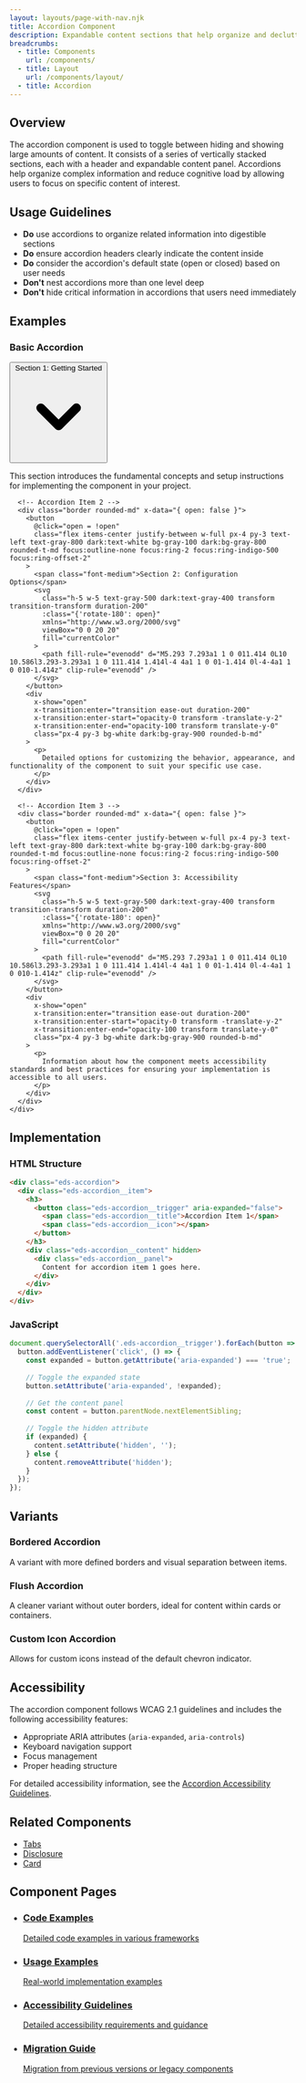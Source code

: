 ```yaml
---
layout: layouts/page-with-nav.njk
title: Accordion Component
description: Expandable content sections that help organize and declutter interfaces.
breadcrumbs:
  - title: Components
    url: /components/
  - title: Layout
    url: /components/layout/
  - title: Accordion
---
```


<div class="prose max-w-none">

## Overview

The accordion component is used to toggle between hiding and showing large amounts of content. It consists of a series of vertically stacked sections, each with a header and expandable content panel. Accordions help organize complex information and reduce cognitive load by allowing users to focus on specific content of interest.

## Usage Guidelines

- **Do** use accordions to organize related information into digestible sections
- **Do** ensure accordion headers clearly indicate the content inside
- **Do** consider the accordion's default state (open or closed) based on user needs
- **Don't** nest accordions more than one level deep
- **Don't** hide critical information in accordions that users need immediately

## Examples

<div class="mt-8 border rounded-lg overflow-hidden">
  <div class="bg-gray-50 dark:bg-gray-800 px-4 py-3 border-b">
    <h3 class="font-medium">Basic Accordion</h3>
  </div>
  <div class="p-4 bg-white dark:bg-gray-900">
    <div class="space-y-2">
      <!-- Accordion Item 1 -->
      <div class="border rounded-md" x-data="{ open: true }">
        <button 
          @click="open = !open"
          class="flex items-center justify-between w-full px-4 py-3 text-left text-gray-800 dark:text-white bg-gray-100 dark:bg-gray-800 rounded-t-md focus:outline-none focus:ring-2 focus:ring-indigo-500 focus:ring-offset-2"
        >
          <span class="font-medium">Section 1: Getting Started</span>
          <svg 
            class="h-5 w-5 text-gray-500 dark:text-gray-400 transform transition-transform duration-200"
            :class="{'rotate-180': open}"
            xmlns="http://www.w3.org/2000/svg" 
            viewBox="0 0 20 20" 
            fill="currentColor"
          >
            <path fill-rule="evenodd" d="M5.293 7.293a1 1 0 011.414 0L10 10.586l3.293-3.293a1 1 0 111.414 1.414l-4 4a1 1 0 01-1.414 0l-4-4a1 1 0 010-1.414z" clip-rule="evenodd" />
          </svg>
        </button>
        <div 
          x-show="open" 
          x-transition:enter="transition ease-out duration-200"
          x-transition:enter-start="opacity-0 transform -translate-y-2"
          x-transition:enter-end="opacity-100 transform translate-y-0"
          class="px-4 py-3 bg-white dark:bg-gray-900 rounded-b-md"
        >
          <p>
            This section introduces the fundamental concepts and setup instructions for implementing the component in your project.
          </p>
        </div>
      </div>
      
      <!-- Accordion Item 2 -->
      <div class="border rounded-md" x-data="{ open: false }">
        <button 
          @click="open = !open"
          class="flex items-center justify-between w-full px-4 py-3 text-left text-gray-800 dark:text-white bg-gray-100 dark:bg-gray-800 rounded-t-md focus:outline-none focus:ring-2 focus:ring-indigo-500 focus:ring-offset-2"
        >
          <span class="font-medium">Section 2: Configuration Options</span>
          <svg 
            class="h-5 w-5 text-gray-500 dark:text-gray-400 transform transition-transform duration-200"
            :class="{'rotate-180': open}"
            xmlns="http://www.w3.org/2000/svg" 
            viewBox="0 0 20 20" 
            fill="currentColor"
          >
            <path fill-rule="evenodd" d="M5.293 7.293a1 1 0 011.414 0L10 10.586l3.293-3.293a1 1 0 111.414 1.414l-4 4a1 1 0 01-1.414 0l-4-4a1 1 0 010-1.414z" clip-rule="evenodd" />
          </svg>
        </button>
        <div 
          x-show="open" 
          x-transition:enter="transition ease-out duration-200"
          x-transition:enter-start="opacity-0 transform -translate-y-2"
          x-transition:enter-end="opacity-100 transform translate-y-0"
          class="px-4 py-3 bg-white dark:bg-gray-900 rounded-b-md"
        >
          <p>
            Detailed options for customizing the behavior, appearance, and functionality of the component to suit your specific use case.
          </p>
        </div>
      </div>
      
      <!-- Accordion Item 3 -->
      <div class="border rounded-md" x-data="{ open: false }">
        <button 
          @click="open = !open"
          class="flex items-center justify-between w-full px-4 py-3 text-left text-gray-800 dark:text-white bg-gray-100 dark:bg-gray-800 rounded-t-md focus:outline-none focus:ring-2 focus:ring-indigo-500 focus:ring-offset-2"
        >
          <span class="font-medium">Section 3: Accessibility Features</span>
          <svg 
            class="h-5 w-5 text-gray-500 dark:text-gray-400 transform transition-transform duration-200"
            :class="{'rotate-180': open}"
            xmlns="http://www.w3.org/2000/svg" 
            viewBox="0 0 20 20" 
            fill="currentColor"
          >
            <path fill-rule="evenodd" d="M5.293 7.293a1 1 0 011.414 0L10 10.586l3.293-3.293a1 1 0 111.414 1.414l-4 4a1 1 0 01-1.414 0l-4-4a1 1 0 010-1.414z" clip-rule="evenodd" />
          </svg>
        </button>
        <div 
          x-show="open" 
          x-transition:enter="transition ease-out duration-200"
          x-transition:enter-start="opacity-0 transform -translate-y-2"
          x-transition:enter-end="opacity-100 transform translate-y-0"
          class="px-4 py-3 bg-white dark:bg-gray-900 rounded-b-md"
        >
          <p>
            Information about how the component meets accessibility standards and best practices for ensuring your implementation is accessible to all users.
          </p>
        </div>
      </div>
    </div>
  </div>
</div>

## Implementation

### HTML Structure

```html
<div class="eds-accordion">
  <div class="eds-accordion__item">
    <h3>
      <button class="eds-accordion__trigger" aria-expanded="false">
        <span class="eds-accordion__title">Accordion Item 1</span>
        <span class="eds-accordion__icon"></span>
      </button>
    </h3>
    <div class="eds-accordion__content" hidden>
      <div class="eds-accordion__panel">
        Content for accordion item 1 goes here.
      </div>
    </div>
  </div>
</div>
```

### JavaScript

```javascript
document.querySelectorAll('.eds-accordion__trigger').forEach(button => {
  button.addEventListener('click', () => {
    const expanded = button.getAttribute('aria-expanded') === 'true';
    
    // Toggle the expanded state
    button.setAttribute('aria-expanded', !expanded);
    
    // Get the content panel
    const content = button.parentNode.nextElementSibling;
    
    // Toggle the hidden attribute
    if (expanded) {
      content.setAttribute('hidden', '');
    } else {
      content.removeAttribute('hidden');
    }
  });
});
```

## Variants

### Bordered Accordion

A variant with more defined borders and visual separation between items.

### Flush Accordion

A cleaner variant without outer borders, ideal for content within cards or containers.

### Custom Icon Accordion

Allows for custom icons instead of the default chevron indicator.

## Accessibility

The accordion component follows WCAG 2.1 guidelines and includes the following accessibility features:

- Appropriate ARIA attributes (`aria-expanded`, `aria-controls`)
- Keyboard navigation support
- Focus management
- Proper heading structure

For detailed accessibility information, see the [Accordion Accessibility Guidelines](/components/layout/accordion/accessibility/).

## Related Components

- [Tabs](/components/navigation/tabs/)
- [Disclosure](/components/layout/disclosure/)
- [Card](/components/layout/card/)

</div>

<div class="mt-12 border-t border-gray-200 dark:border-gray-800 pt-8">
  <h2 class="text-2xl font-bold mb-4">Component Pages</h2>
  
  <ul class="grid grid-cols-1 md:grid-cols-2 gap-4">
    <li>
      <a href="/components/layout/accordion/code/" class="block p-4 border rounded-lg hover:border-indigo-500 transition-colors">
        <h3 class="font-medium text-lg mb-2">Code Examples</h3>
        <p class="text-gray-600 dark:text-gray-300">Detailed code examples in various frameworks</p>
      </a>
    </li>
    <li>
      <a href="/components/layout/accordion/examples/" class="block p-4 border rounded-lg hover:border-indigo-500 transition-colors">
        <h3 class="font-medium text-lg mb-2">Usage Examples</h3>
        <p class="text-gray-600 dark:text-gray-300">Real-world implementation examples</p>
      </a>
    </li>
    <li>
      <a href="/components/layout/accordion/accessibility/" class="block p-4 border rounded-lg hover:border-indigo-500 transition-colors">
        <h3 class="font-medium text-lg mb-2">Accessibility Guidelines</h3>
        <p class="text-gray-600 dark:text-gray-300">Detailed accessibility requirements and guidance</p>
      </a>
    </li>
    <li>
      <a href="/components/layout/accordion/migration/" class="block p-4 border rounded-lg hover:border-indigo-500 transition-colors">
        <h3 class="font-medium text-lg mb-2">Migration Guide</h3>
        <p class="text-gray-600 dark:text-gray-300">Migration from previous versions or legacy components</p>
      </a>
    </li>
  </ul>
</div>